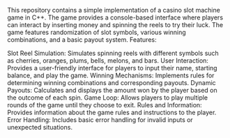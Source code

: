 This repository contains a simple implementation of a casino slot machine game in C++. The game provides a console-based interface where players can interact by inserting money and spinning the reels to try their luck. The game features randomization of slot symbols, various winning combinations, and a basic payout system.
Features:

Slot Reel Simulation: Simulates spinning reels with different symbols such as cherries, oranges, plums, bells, melons, and bars.
User Interaction: Provides a user-friendly interface for players to input their name, starting balance, and play the game.
Winning Mechanisms: Implements rules for determining winning combinations and corresponding payouts.
Dynamic Payouts: Calculates and displays the amount won by the player based on the outcome of each spin.
Game Loop: Allows players to play multiple rounds of the game until they choose to exit.
Rules and Information: Provides information about the game rules and instructions to the player.
Error Handling: Includes basic error handling for invalid inputs or unexpected situations.
